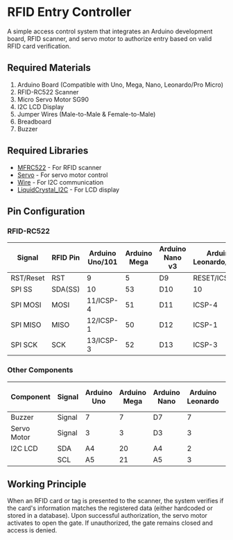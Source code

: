 # RFID Entry Controller

A simple access control system that integrates an Arduino development board, RFID scanner, and servo motor to authorize entry based on valid RFID card verification.

## Required Materials
1. Arduino Board (Compatible with Uno, Mega, Nano, Leonardo/Pro Micro)
2. RFID-RC522 Scanner
3. Micro Servo Motor SG90
4. I2C LCD Display
5. Jumper Wires (Male-to-Male & Female-to-Male)
6. Breadboard
7. Buzzer

## Required Libraries
- [MFRC522](https://github.com/miguelbalboa/rfid.git) - For RFID scanner
- [Servo](https://www.arduino.cc/en/reference/servo) - For servo motor control
- [Wire](https://www.arduino.cc/en/reference/wire) - For I2C communication
- [LiquidCrystal_I2C](https://github.com/fdebrabander/Arduino-LiquidCrystal-I2C-library.git) - For LCD display

## Pin Configuration

### RFID-RC522
| Signal      | RFID Pin  | Arduino Uno/101 | Arduino Mega | Arduino Nano v3 | Arduino Leonardo/Micro | Arduino Pro Micro |
|-------------|-----------|----------------|--------------|-----------------|----------------------|------------------|
| RST/Reset   | RST       | 9              | 5            | D9             | RESET/ICSP-5         | RST              |
| SPI SS      | SDA(SS)   | 10             | 53           | D10            | 10                   | 10               |
| SPI MOSI    | MOSI      | 11/ICSP-4      | 51           | D11            | ICSP-4               | 16               |
| SPI MISO    | MISO      | 12/ICSP-1      | 50           | D12            | ICSP-1               | 14               |
| SPI SCK     | SCK       | 13/ICSP-3      | 52           | D13            | ICSP-3               | 15               |

### Other Components
| Component    | Signal | Arduino Uno | Arduino Mega | Arduino Nano | Arduino Leonardo | Arduino Pro Micro |
|-------------|---------|-------------|------------|--------------|------------------|------------------|
| Buzzer      | Signal  | 7           | 7          | D7           | 7                | 7                |
| Servo Motor | Signal  | 3           | 3          | D3           | 3                | 3                |
| I2C LCD     | SDA     | A4          | 20         | A4           | 2                | 2                |
|             | SCL     | A5          | 21         | A5           | 3                | 3                |

## Working Principle
When an RFID card or tag is presented to the scanner, the system verifies if the card's information matches the registered data (either hardcoded or stored in a database). Upon successful authorization, the servo motor activates to open the gate. If unauthorized, the gate remains closed and access is denied.